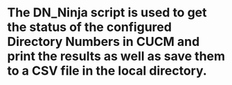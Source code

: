 # The DN_Ninja script is used to get the status of the configured Directory Numbers in CUCM and print the results as well as save them to a CSV file in the local directory. 
